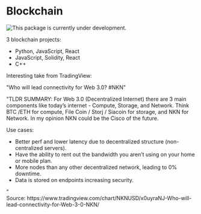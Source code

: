 # Blockchain

![This package is currently under development.](https://img.shields.io/badge/under-development-orange.svg)


3 blockchain projects: 
<ul>
  <li>Python, JavaScript, React
  <li>JavaScript, Solidity, React
  <li>C++
</ul>

Interesting take from TradingView:

"Who will lead connectivity for Web 3.0? #NKN" </br>



"TLDR SUMMARY: For Web 3.0 (Decentralized Internet) there are 3 main components like today’s internet - Compute, Storage, and Network. Think BTC /ETH for compute, File Coin / Storj / Siacoin for storage, and NKN for Network. In my opinion NKN could be the Cisco of the future.

Use cases: </br>
<ul>
 <li> Better perf and lower latency due to decentralized structure (non-centralized servers).
 <li> Have the ability to rent out the bandwidth you aren’t using on your home or mobile plan.
 <li> More nodes than any other decentralized network, leading to 0% downtime.
 <li> Data is stored on endpoints increasing security.
</ul>
"
<br>
Source: https://www.tradingview.com/chart/NKNUSD/x0uyraNJ-Who-will-lead-connectivity-for-Web-3-0-NKN/
